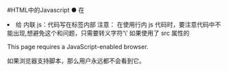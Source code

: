 #HTML中的Javascript
● 在<script>元素中的代码被计算完成之前，页面的其余内容不会被加载也不会被显示 1.<script>元素 1.几个主要属性：
● async：可选。表示应该立即开始下载脚本，但不能阻止其他页面动作，比如下载资源或等待其 他脚本加载。只对外部脚本文件有效。 并不能保证 js 代码出现顺序的先后，example2 可能先于 example1 执行。因此，重点在于它们之间没有依赖关系。给 脚本添加 async 属性的目的是告诉浏览器，不必等脚本下载和执行完后再加载页面，同样也不必等到 该异步脚本下载和执行后再加载其他脚本。正因为如此，异步脚本不应该在加载期间修改 DOM。 不推荐使用这个属性
● crossorigin：可选。配置相关请求的 CORS（跨源资源共享）设置。默认不使用 CORS。crossorigin= "anonymous"配置文件请求不必设置凭据标志。crossorigin="use-credentials"设置凭据 标志，意味着出站请求会包含凭据。  
● defer：可选。表示脚本可以延迟到文档完全被解析和显示之后再执行。只对外部脚本文件有效。 在 IE7 及更早的版本中，对行内脚本也可以指定这个属性。  
● integrity：可选。允许比对接收到的资源和指定的加密签名以验证子资源完整性（SRI， Subresource Integrity）。如果接收到的资源的签名与这个属性指定的签名不匹配，则页面会报错， 脚本不会执行。这个属性可以用于确保内容分发网络（CDN，Content Delivery Network）不会提 供恶意内容。  
● src：可选。表示包含要执行的代码的外部文件。  
● type：可选。代替 language，表示代码块中脚本语言的内容类型（也称 MIME 类型）。按照惯 例，这个值始终都是"text/javascript"，尽管"text/javascript"和"text/ecmascript" 都已经废弃了。JavaScript 文件的 MIME 类型通常是"application/x-javascript"，不过给 type 属性这个值有可能导致脚本被忽略。在非 IE 的浏览器中有效的其他值还有 "application/javascript"和"application/ecmascript"。如果这个值是 module，则代 码会被当成 ES6 模块，而且只有这时候代码中才能出现 import 和 export 关键字。  
2.书写位置：
内部 js
通常<script>标签写在 head 的最后面，但是这意味着只有将所有 JavaScript 代码都下载，解析和解释完成后，才开始渲染页面，对于许多页面来说，存在比较明显的真空期。所以为了解决这一问题，有以下解决方案：

1. 将<script>标签卸载 body 的最后面
   <!DOCTYPE html>
   <html> 
     <head> 
     <title>Example HTML Page</title> 
     </head> 
     <body> 
     <!-- 这里是页面内容 --> 
   <script src="example1.js"></script> 
   <script src="example2.js"></script> 
     </body> 
   </html>
2. 给<script>标签添加 defer 属性
   脚本会被延迟到整个页面都解析完毕后再运行。因此，在<script>标签中设置 defer 属性相当于告诉浏览器，立即下载，但是延迟执行。但是 defer 属性只对外部文件有用，因此还是建议写在 body 最后方。
   外部 js：代码写在以.js 结尾的文件里
   通常引入 script 标签
   <script src="./js/">中间不要写内容</script>
   内联 js：代码写在标签内部
   注意：
   在使用行内 js 代码时，要注意代码中不能出现</scirpt>,想避免这个和问题，只需要转义字符‘\’
   如果使用了 src 属性的<script>的代码就不应该在<script>的属性中再写多余的 js 代码， 如果两者都提供的话，则浏览器只会下载并执行脚本文件，从而忽略行内代码。
   动态加载脚本：
   因为 JavaScript 可以使用 DOM API，所以通过 向 DOM 中动态添加 script 元素同样可以加载指定的脚本。只要创建一个 script 元素并将其添加到 DOM 即可。  
   let script = document.createElemnt('script')
   script.src = '...'
   document.head.appendChild(script)
   在把 HTMLElement 元素添加到 DOM 且执行到这段代码之前不会发送请求。默认情况下， 以这种方式创建的<script>标签是异步添加的，相当于添加了 async 属性，但并不是所有的浏览器都支持 async，所以如果要同意动态脚本的加载行为，可以明确的设立为同步加载
   let script = document.createElemnt('script')
   script.src = '1.js'
   script.async = false
   document.head.appendChild(script)

以这种方式获取的资源对浏览器预加载器是不可见的。这会严重影响它们在资源获取队列中的优先 级。根据应用程序的工作方式以及怎么使用，这种方式可能会严重影响性能。要想让预加载器知道这些 动态请求文件的存在，可以在文档头部显式声明它们：

<link rel='preload' href='1.js'>
3.行内代码与外部文件的区别：
尽可能的把JavaScript的文件放在外部文件中,理由如下：
  可维护性。JavaScript 代码如果分散到很多 HTML页面，会导致维护困难。而用一个目录保存 所有JavaScript文件，则更容易维护，这样开发者就可以独立于使用它们的HTML页面来编辑 代码。
  缓存。浏览器会根据特定的设置缓存所有外部链接的JavaScript文件，这意味着如果两个页面都 用到同一个文件，则该文件只需下载一次。这最终意味着页面加载更快。
  适应未来。通过把JavaScript放到外部文件中，就不必考虑用XHTML或前面提到的注释黑科技。 包含外部JavaScript文件的语法在HTML和XHTML中是一样的。  
2.<noscript元素>
对于不支持JavaScript的浏览器，<noscript>元素提供替代内容
在以下两种情况中：浏览器将展示<noscript>元素中的内容：
● 浏览器不支持脚本
● 浏览器对脚本的支持将被关闭
<noscript>中可以包含任何出现在<script>中的元素。
例子：
<!DOCTYPE html> 
<html>  
  <head> 
  <title>Example HTML Page</title> 
  <script defer="defer" src="example1.js"></script> 
  <script defer="defer" src="example2.js"></script> 
  </head> 
  <body> 
<noscript> 
<p>This page requires a JavaScript-enabled browser.</p> 
</noscript> 
  </body> 
</html> 
如果浏览器支持脚本，那么用户永远都不会看到它。
